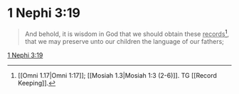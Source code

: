 # 1 Nephi 3:19

> And behold, it is wisdom in God that we should obtain these <u>records</u>[^a], that we may preserve unto our children the language of our fathers;

[1 Nephi 3:19](https://www.churchofjesuschrist.org/study/scriptures/bofm/1-ne/3?lang=eng&id=p19#p19)


[^a]: [[Omni 1.17|Omni 1:17]]; [[Mosiah 1.3|Mosiah 1:3 (2-6)]]. TG [[Record Keeping]].
